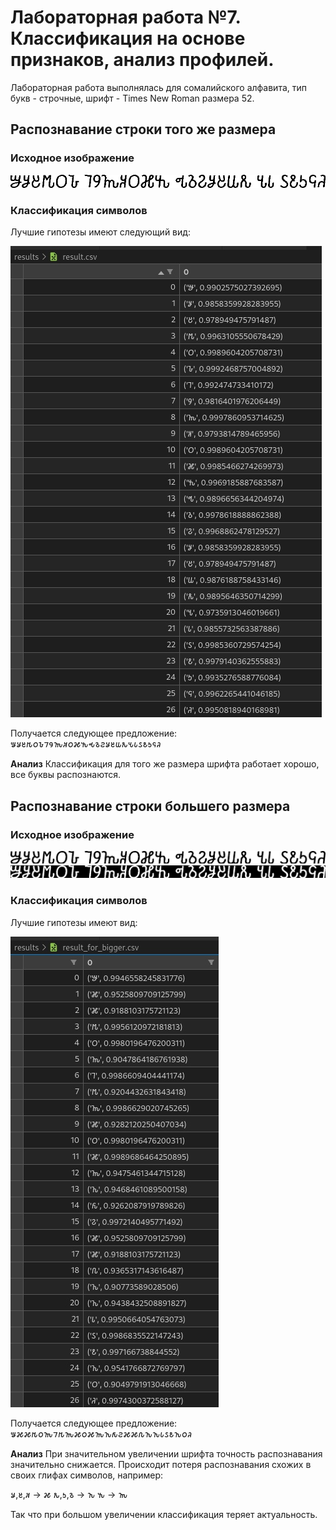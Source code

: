 # Лабораторная работа №7. Классификация на основе признаков, анализ профилей.
Лабораторная работа выполнялась для сомалийского алфавита, тип букв - строчные, шрифт - Times New Roman размера 52.

## Распознавание строки того же размера
### Исходное изображение
![](./images/sentence.bmp)

### Классификация символов
Лучшие гипотезы имеют следующий вид:

![](./images/hypo.jpg)

Получается следующее предложение:
𐒁𐒋𐒔𐒄𐒆𐒊𐒇𐒘𐒝𐒏𐒆𐒎𐒓𐒂𐒈𐒒𐒋𐒔𐒜𐒌𐒍𐒗𐒖𐒕𐒑𐒛𐒚

**Анализ**
Классификация для того же размера шрифта работает хорошо, все буквы распознаются.

## Распознавание строки большего размера
### Исходное изображение
![](./src/sentence_black.bmp)
![](./src/sentence_white.bmp)

### Классификация символов
Лучшие гипотезы имеют вид:

![](./images/big.jpg)

Получается следующее предложение:
𐒁𐒎𐒎𐒄𐒆𐒝𐒇𐒄𐒝𐒎𐒆𐒎𐒝𐒙𐒅𐒒𐒎𐒎𐒐𐒙𐒙𐒗𐒖𐒕𐒙𐒆𐒚

**Анализ**
При значительном увеличении шрифта точность распознавания значительно снижается.
Происходит потеря распознавания схожих в своих глифах символов, например:

𐒋,𐒔,𐒏 -> 𐒎
𐒌,𐒑,𐒈 -> 𐒙
𐒓 -> 𐒝

Так что при большом увеличении классификация теряет актуальность.